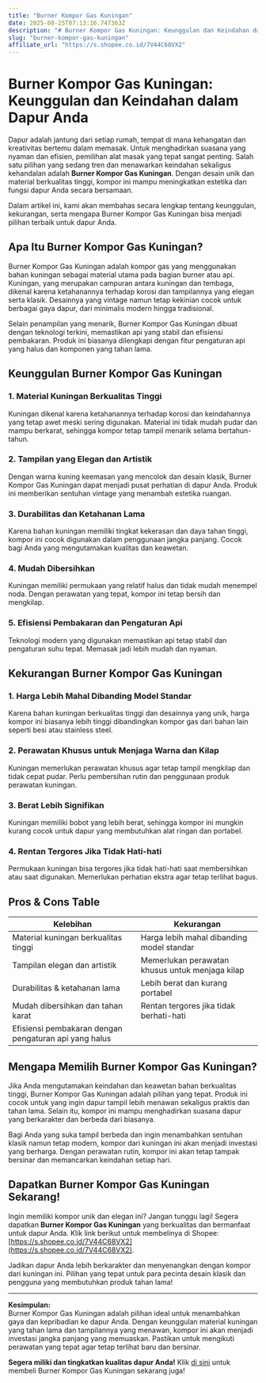 ```yaml
---
title: "Burner Kompor Gas Kuningan"
date: 2025-08-25T07:13:16.747363Z
description: "# Burner Kompor Gas Kuningan: Keunggulan dan Keindahan dalam Dapur Anda..."
slug: "burner-kompor-gas-kuningan"
affiliate_url: "https://s.shopee.co.id/7V44C68VX2"
---
```

# Burner Kompor Gas Kuningan: Keunggulan dan Keindahan dalam Dapur Anda

Dapur adalah jantung dari setiap rumah, tempat di mana kehangatan dan kreativitas bertemu dalam memasak. Untuk menghadirkan suasana yang nyaman dan efisien, pemilihan alat masak yang tepat sangat penting. Salah satu pilihan yang sedang tren dan menawarkan keindahan sekaligus kehandalan adalah **Burner Kompor Gas Kuningan**. Dengan desain unik dan material berkualitas tinggi, kompor ini mampu meningkatkan estetika dan fungsi dapur Anda secara bersamaan.

Dalam artikel ini, kami akan membahas secara lengkap tentang keunggulan, kekurangan, serta mengapa Burner Kompor Gas Kuningan bisa menjadi pilihan terbaik untuk dapur Anda.

## Apa Itu Burner Kompor Gas Kuningan?

Burner Kompor Gas Kuningan adalah kompor gas yang menggunakan bahan kuningan sebagai material utama pada bagian burner atau api. Kuningan, yang merupakan campuran antara kuningan dan tembaga, dikenal karena ketahanannya terhadap korosi dan tampilannya yang elegan serta klasik. Desainnya yang vintage namun tetap kekinian cocok untuk berbagai gaya dapur, dari minimalis modern hingga tradisional.

Selain penampilan yang menarik, Burner Kompor Gas Kuningan dibuat dengan teknologi terkini, memastikan api yang stabil dan efisiensi pembakaran. Produk ini biasanya dilengkapi dengan fitur pengaturan api yang halus dan komponen yang tahan lama.

## Keunggulan Burner Kompor Gas Kuningan

### 1. Material Kuningan Berkualitas Tinggi

Kuningan dikenal karena ketahanannya terhadap korosi dan keindahannya yang tetap awet meski sering digunakan. Material ini tidak mudah pudar dan mampu berkarat, sehingga kompor tetap tampil menarik selama bertahun-tahun.

### 2. Tampilan yang Elegan dan Artistik

Dengan warna kuning keemasan yang mencolok dan desain klasik, Burner Kompor Gas Kuningan dapat menjadi pusat perhatian di dapur Anda. Produk ini memberikan sentuhan vintage yang menambah estetika ruangan.

### 3. Durabilitas dan Ketahanan Lama

Karena bahan kuningan memiliki tingkat kekerasan dan daya tahan tinggi, kompor ini cocok digunakan dalam penggunaan jangka panjang. Cocok bagi Anda yang mengutamakan kualitas dan keawetan.

### 4. Mudah Dibersihkan

Kuningan memiliki permukaan yang relatif halus dan tidak mudah menempel noda. Dengan perawatan yang tepat, kompor ini tetap bersih dan mengkilap.

### 5. Efisiensi Pembakaran dan Pengaturan Api

Teknologi modern yang digunakan memastikan api tetap stabil dan pengaturan suhu tepat. Memasak jadi lebih mudah dan nyaman.

## Kekurangan Burner Kompor Gas Kuningan

### 1. Harga Lebih Mahal Dibanding Model Standar

Karena bahan kuningan berkualitas tinggi dan desainnya yang unik, harga kompor ini biasanya lebih tinggi dibandingkan kompor gas dari bahan lain seperti besi atau stainless steel.

### 2. Perawatan Khusus untuk Menjaga Warna dan Kilap

Kuningan memerlukan perawatan khusus agar tetap tampil mengkilap dan tidak cepat pudar. Perlu pembersihan rutin dan penggunaan produk perawatan kuningan.

### 3. Berat Lebih Signifikan

Kuningan memiliki bobot yang lebih berat, sehingga kompor ini mungkin kurang cocok untuk dapur yang membutuhkan alat ringan dan portabel.

### 4. Rentan Tergores Jika Tidak Hati-hati

Permukaan kuningan bisa tergores jika tidak hati-hati saat membersihkan atau saat digunakan. Memerlukan perhatian ekstra agar tetap terlihat bagus.

## Pros & Cons Table

| Kelebihan                                               | Kekurangan                                              |
|----------------------------------------------------------|--------------------------------------------------------|
| Material kuningan berkualitas tinggi                     | Harga lebih mahal dibanding model standar             |
| Tampilan elegan dan artistik                            | Memerlukan perawatan khusus untuk menjaga kilap     |
| Durabilitas & ketahanan lama                            | Lebih berat dan kurang portabel                     |
| Mudah dibersihkan dan tahan karat                        | Rentan tergores jika tidak berhati-hati               |
| Efisiensi pembakaran dengan pengaturan api yang halus  |                                                        |

## Mengapa Memilih Burner Kompor Gas Kuningan?

Jika Anda mengutamakan keindahan dan keawetan bahan berkualitas tinggi, Burner Kompor Gas Kuningan adalah pilihan yang tepat. Produk ini cocok untuk yang ingin dapur tampil lebih menawan sekaligus praktis dan tahan lama. Selain itu, kompor ini mampu menghadirkan suasana dapur yang berkarakter dan berbeda dari biasanya.

Bagi Anda yang suka tampil berbeda dan ingin menambahkan sentuhan klasik namun tetap modern, kompor dari kuningan ini akan menjadi investasi yang berharga. Dengan perawatan rutin, kompor ini akan tetap tampak bersinar dan memancarkan keindahan setiap hari.

## Dapatkan Burner Kompor Gas Kuningan Sekarang!

Ingin memiliki kompor unik dan elegan ini? Jangan tunggu lagi! Segera dapatkan **Burner Kompor Gas Kuningan** yang berkualitas dan bermanfaat untuk dapur Anda. Klik link berikut untuk membelinya di Shopee: [https://s.shopee.co.id/7V44C68VX2](https://s.shopee.co.id/7V44C68VX2).

Jadikan dapur Anda lebih berkarakter dan menyenangkan dengan kompor dari kuningan ini. Pilihan yang tepat untuk para pecinta desain klasik dan pengguna yang membutuhkan produk tahan lama!

---

**Kesimpulan:**  
Burner Kompor Gas Kuningan adalah pilihan ideal untuk menambahkan gaya dan kepribadian ke dapur Anda. Dengan keunggulan material kuningan yang tahan lama dan tampilannya yang menawan, kompor ini akan menjadi investasi jangka panjang yang memuaskan. Pastikan untuk mengikuti perawatan yang tepat agar tetap terlihat baru dan bersinar.

**Segera miliki dan tingkatkan kualitas dapur Anda!** Klik [di sini](https://s.shopee.co.id/7V44C68VX2) untuk membeli Burner Kompor Gas Kuningan sekarang juga!